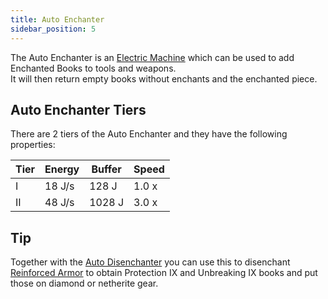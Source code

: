 ```yaml
---
title: Auto Enchanter
sidebar_position: 5
---
```


The Auto Enchanter is an [Electric Machine](Electric-Machines) which can be used to add Enchanted Books to tools and weapons.  
It will then return empty books without enchants and the enchanted piece.  

## Auto Enchanter Tiers

There are 2 tiers of the Auto Enchanter and they have the following properties:  

| Tier | Energy | Buffer |  Speed |
| ---- | ------ | ------ | ------ |
| I    | 18 J/s | 128 J  |  1.0 x |
| II   | 48 J/s | 1028 J |  3.0 x |

## Tip

Together with the [Auto Disenchanter](Auto-Disenchanter) you can use this to disenchant [Reinforced Armor](Armor#reinforced-armor) to obtain Protection IX and Unbreaking IX books and put those on diamond or netherite gear.
